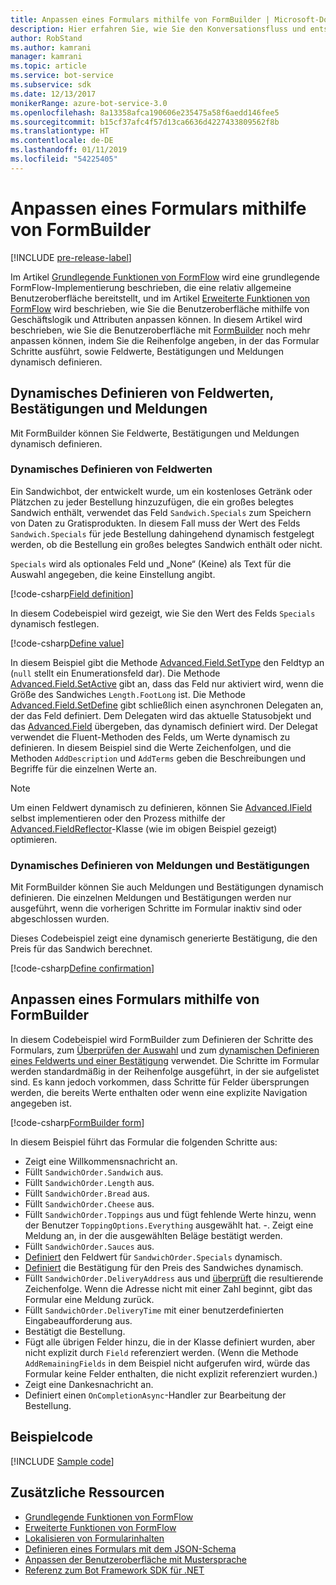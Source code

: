 ```yaml
---
title: Anpassen eines Formulars mithilfe von FormBuilder | Microsoft-Dokumentation
description: Hier erfahren Sie, wie Sie den Konversationsfluss und entsprechende Inhalte mithilfe von FormBuilder für das Bot Framework SDK für .NET dynamisch ändern und anpassen.
author: RobStand
ms.author: kamrani
manager: kamrani
ms.topic: article
ms.service: bot-service
ms.subservice: sdk
ms.date: 12/13/2017
monikerRange: azure-bot-service-3.0
ms.openlocfilehash: 8a13358afca190606e235475a58f6aedd146fee5
ms.sourcegitcommit: b15cf37afc4f57d13ca6636d4227433809562f8b
ms.translationtype: HT
ms.contentlocale: de-DE
ms.lasthandoff: 01/11/2019
ms.locfileid: "54225405"
---
```

# <a name="customize-a-form-using-formbuilder"></a>Anpassen eines Formulars mithilfe von FormBuilder

[!INCLUDE [pre-release-label](../includes/pre-release-label-v3.md)]

Im Artikel [Grundlegende Funktionen von FormFlow](bot-builder-dotnet-formflow.md) wird eine grundlegende FormFlow-Implementierung beschrieben, die eine relativ allgemeine Benutzeroberfläche bereitstellt, und im Artikel [Erweiterte Funktionen von FormFlow](bot-builder-dotnet-formflow-advanced.md) wird beschrieben, wie Sie die Benutzeroberfläche mithilfe von Geschäftslogik und Attributen anpassen können. In diesem Artikel wird beschrieben, wie Sie die Benutzeroberfläche mit [FormBuilder][formBuilder] noch mehr anpassen können, indem Sie die Reihenfolge angeben, in der das Formular Schritte ausführt, sowie Feldwerte, Bestätigungen und Meldungen dynamisch definieren. 

## <a name="dynamically-define-field-values-confirmations-and-messages"></a>Dynamisches Definieren von Feldwerten, Bestätigungen und Meldungen

Mit FormBuilder können Sie Feldwerte, Bestätigungen und Meldungen dynamisch definieren.

### <a name="dynamically-define-field-values"></a>Dynamisches Definieren von Feldwerten 

Ein Sandwichbot, der entwickelt wurde, um ein kostenloses Getränk oder Plätzchen zu jeder Bestellung hinzuzufügen, die ein großes belegtes Sandwich enthält, verwendet das Feld `Sandwich.Specials` zum Speichern von Daten zu Gratisprodukten. In diesem Fall muss der Wert des Felds `Sandwich.Specials` für jede Bestellung dahingehend dynamisch festgelegt werden, ob die Bestellung ein großes belegtes Sandwich enthält oder nicht. 

`Specials` wird als optionales Feld und „None“ (Keine) als Text für die Auswahl angegeben, die keine Einstellung angibt.

[!code-csharp[Field definition](../includes/code/dotnet-formflow-formbuilder.cs#fieldDefinition)]

In diesem Codebeispiel wird gezeigt, wie Sie den Wert des Felds `Specials` dynamisch festlegen. 

[!code-csharp[Define value](../includes/code/dotnet-formflow-formbuilder.cs#defineValue)]

In diesem Beispiel gibt die Methode [Advanced.Field.SetType][setType] den Feldtyp an (`null` stellt ein Enumerationsfeld dar). Die Methode [Advanced.Field.SetActive][setActive] gibt an, dass das Feld nur aktiviert wird, wenn die Größe des Sandwiches `Length.FootLong` ist. Die Methode [Advanced.Field.SetDefine][setDefine] gibt schließlich einen asynchronen Delegaten an, der das Feld definiert. Dem Delegaten wird das aktuelle Statusobjekt und das [Advanced.Field][field] übergeben, das dynamisch definiert wird. Der Delegat verwendet die Fluent-Methoden des Felds, um Werte dynamisch zu definieren. In diesem Beispiel sind die Werte Zeichenfolgen, und die Methoden `AddDescription` und `AddTerms` geben die Beschreibungen und Begriffe für die einzelnen Werte an.

> [!NOTE]
> Um einen Feldwert dynamisch zu definieren, können Sie [Advanced.IField][iField] selbst implementieren oder den Prozess mithilfe der [Advanced.FieldReflector][FieldReflector]-Klasse (wie im obigen Beispiel gezeigt) optimieren. 

### <a name="dynamically-define-messages-and-confirmations"></a>Dynamisches Definieren von Meldungen und Bestätigungen

Mit FormBuilder können Sie auch Meldungen und Bestätigungen dynamisch definieren. Die einzelnen Meldungen und Bestätigungen werden nur ausgeführt, wenn die vorherigen Schritte im Formular inaktiv sind oder abgeschlossen wurden. 

Dieses Codebeispiel zeigt eine dynamisch generierte Bestätigung, die den Preis für das Sandwich berechnet. 

[!code-csharp[Define confirmation](../includes/code/dotnet-formflow-formbuilder.cs#defineConfirmation)]

## <a name="customize-a-form-using-formbuilder"></a>Anpassen eines Formulars mithilfe von FormBuilder

In diesem Codebeispiel wird FormBuilder zum Definieren der Schritte des Formulars, zum [Überprüfen der Auswahl](bot-builder-dotnet-formflow-advanced.md#add-business-logic) und zum [dynamischen Definieren eines Feldwerts und einer Bestätigung](#dynamically-define-field-values-confirmations-and-messages) verwendet. Die Schritte im Formular werden standardmäßig in der Reihenfolge ausgeführt, in der sie aufgelistet sind. Es kann jedoch vorkommen, dass Schritte für Felder übersprungen werden, die bereits Werte enthalten oder wenn eine explizite Navigation angegeben ist. 

[!code-csharp[FormBuilder form](../includes/code/dotnet-formflow-formbuilder.cs#formBuilderForm)]

In diesem Beispiel führt das Formular die folgenden Schritte aus:

- Zeigt eine Willkommensnachricht an. 
- Füllt `SandwichOrder.Sandwich` aus. 
- Füllt `SandwichOrder.Length` aus. 
- Füllt `SandwichOrder.Bread` aus. 
- Füllt `SandwichOrder.Cheese` aus. 
- Füllt `SandwichOrder.Toppings` aus und fügt fehlende Werte hinzu, wenn der Benutzer `ToppingOptions.Everything` ausgewählt hat. -. Zeigt eine Meldung an, in der die ausgewählten Beläge bestätigt werden. 
- Füllt `SandwichOrder.Sauces` aus. 
- [Definiert](#dynamically-define-field-values) den Feldwert für `SandwichOrder.Specials` dynamisch. 
- [Definiert](#dynamically-define-messages-and-confirmations) die Bestätigung für den Preis des Sandwiches dynamisch. 
- Füllt `SandwichOrder.DeliveryAddress` aus und [überprüft](bot-builder-dotnet-formflow-advanced.md#add-business-logic) die resultierende Zeichenfolge. Wenn die Adresse nicht mit einer Zahl beginnt, gibt das Formular eine Meldung zurück. 
- Füllt `SandwichOrder.DeliveryTime` mit einer benutzerdefinierten Eingabeaufforderung aus. 
- Bestätigt die Bestellung. 
- Fügt alle übrigen Felder hinzu, die in der Klasse definiert wurden, aber nicht explizit durch `Field` referenziert werden. (Wenn die Methode `AddRemainingFields` in dem Beispiel nicht aufgerufen wird, würde das Formular keine Felder enthalten, die nicht explizit referenziert wurden.) 
- Zeigt eine Dankesnachricht an. 
- Definiert einen `OnCompletionAsync`-Handler zur Bearbeitung der Bestellung. 

## <a name="sample-code"></a>Beispielcode

[!INCLUDE [Sample code](../includes/snippet-dotnet-formflow-samples.md)]

## <a name="additional-resources"></a>Zusätzliche Ressourcen

- [Grundlegende Funktionen von FormFlow](bot-builder-dotnet-formflow.md)
- [Erweiterte Funktionen von FormFlow](bot-builder-dotnet-formflow-advanced.md)
- [Lokalisieren von Formularinhalten](bot-builder-dotnet-formflow-localize.md)
- [Definieren eines Formulars mit dem JSON-Schema](bot-builder-dotnet-formflow-json-schema.md)
- [Anpassen der Benutzeroberfläche mit Mustersprache](bot-builder-dotnet-formflow-pattern-language.md)
- <a href="/dotnet/api/?view=botbuilder-3.11.0" target="_blank">Referenz zum Bot Framework SDK für .NET</a>

[formBuilder]: /dotnet/api/microsoft.bot.builder.formflow.formbuilder-1

[setType]: /dotnet/api/microsoft.bot.builder.formflow.advanced.field-1.settype

[setActive]: /dotnet/api/microsoft.bot.builder.formflow.advanced.field-1.setactive

[setDefine]: /dotnet/api/microsoft.bot.builder.formflow.advanced.field-1.setdefine

[field]: /dotnet/api/microsoft.bot.builder.formflow.advanced.field-1

[iField]: /dotnet/api/microsoft.bot.builder.formflow.advanced.ifield-1

[FieldReflector]: /dotnet/api/microsoft.bot.builder.formflow.advanced.fieldreflector-1
